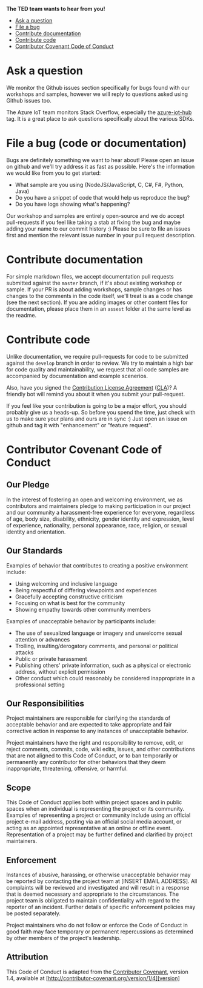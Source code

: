 **The TED team wants to hear from you!**

- [Ask a question](#ask-a-question)
- [File a bug](#file-a-bug)
- [Contribute documentation](#contribute-documentation)
- [Contribute code](#contribute-code)
- [Contributor Covenant Code of Conduct](#Contributor-Covenant-Code-of-Conduct)

# Ask a question
We monitor the Github issues section specifically for bugs found with our workshops and samples, however we will reply to questions 
asked using Github issues too.

The Azure IoT team monitors Stack Overflow, especially the [azure-iot-hub](http://stackoverflow.com/questions/tagged/azure-iot-hub) 
tag. It is a great place to ask questions specifically about the various SDKs.

# File a bug (code or documentation)
Bugs are definitely something we want to hear about! Please open an issue on github and we'll try address it as fast as possible. 
Here's the information we would like from you to get started:
- What sample are you using (NodeJS/JavaScript, C, C#, F#, Python, Java)
- Do you have a snippet of code that would help us reproduce the bug?
- Do you have logs showing what's happening?

Our workshop and samples are entirely open-source and we do accept pull-requests if you feel like taking a stab at fixing the bug 
and maybe adding your name to our commit history :) Please be sure to file an issues first and mention the relevant issue number 
in your pull request description.

# Contribute documentation
For simple markdown files, we accept documentation pull requests submitted against the `master` branch, if it's about existing workshop 
or sample.  If your PR is about adding workshops, sample changes or has changes to the comments in the code itself, we'll treat is as 
a code change (see the next section).  If you are adding images or other content files for documentation, please place them in an 
`assest` folder at the same level as the readme.

# Contribute code
Unlike documentation, we require pull-requests for code to be submitted against the `develop` branch in order to review. We try 
to maintain a high bar for code quality and maintainability, we request that all code samples are accompanied by documentation and 
example scenerios.

Also, have you signed the [Contribution License Agreement](https://cla.microsoft.com/) ([CLA](https://cla.microsoft.com/))? A friendly bot 
will remind you about it when you submit your pull-request.

If you feel like your contribution is going to be a major effort, you should probably give us a heads-up. So before you spend the time, 
just check with us to make sure your plans and ours are in sync :) Just open an issue on github and tag it with "enhancement" or 
"feature request".

# Contributor Covenant Code of Conduct

## Our Pledge

In the interest of fostering an open and welcoming environment, we as
contributors and maintainers pledge to making participation in our project and
our community a harassment-free experience for everyone, regardless of age, body
size, disability, ethnicity, gender identity and expression, level of experience,
nationality, personal appearance, race, religion, or sexual identity and
orientation.

## Our Standards

Examples of behavior that contributes to creating a positive environment
include:

* Using welcoming and inclusive language
* Being respectful of differing viewpoints and experiences
* Gracefully accepting constructive criticism
* Focusing on what is best for the community
* Showing empathy towards other community members

Examples of unacceptable behavior by participants include:

* The use of sexualized language or imagery and unwelcome sexual attention or
advances
* Trolling, insulting/derogatory comments, and personal or political attacks
* Public or private harassment
* Publishing others' private information, such as a physical or electronic
  address, without explicit permission
* Other conduct which could reasonably be considered inappropriate in a
  professional setting

## Our Responsibilities

Project maintainers are responsible for clarifying the standards of acceptable
behavior and are expected to take appropriate and fair corrective action in
response to any instances of unacceptable behavior.

Project maintainers have the right and responsibility to remove, edit, or
reject comments, commits, code, wiki edits, issues, and other contributions
that are not aligned to this Code of Conduct, or to ban temporarily or
permanently any contributor for other behaviors that they deem inappropriate,
threatening, offensive, or harmful.

## Scope

This Code of Conduct applies both within project spaces and in public spaces
when an individual is representing the project or its community. Examples of
representing a project or community include using an official project e-mail
address, posting via an official social media account, or acting as an appointed
representative at an online or offline event. Representation of a project may be
further defined and clarified by project maintainers.

## Enforcement

Instances of abusive, harassing, or otherwise unacceptable behavior may be
reported by contacting the project team at [INSERT EMAIL ADDRESS]. All
complaints will be reviewed and investigated and will result in a response that
is deemed necessary and appropriate to the circumstances. The project team is
obligated to maintain confidentiality with regard to the reporter of an incident.
Further details of specific enforcement policies may be posted separately.

Project maintainers who do not follow or enforce the Code of Conduct in good
faith may face temporary or permanent repercussions as determined by other
members of the project's leadership.

## Attribution

This Code of Conduct is adapted from the [Contributor Covenant][homepage], version 1.4,
available at [http://contributor-covenant.org/version/1/4][version]

[homepage]: http://contributor-covenant.org
[version]: http://contributor-covenant.org/version/1/4/